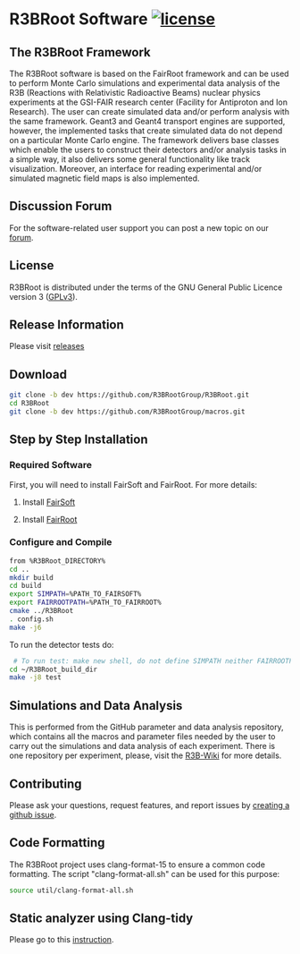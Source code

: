 # R3BRoot Software [![license](https://alfa-ci.gsi.de/shields/badge/license-GPL--3.0-orange.svg)](COPYRIGHT)

## The R3BRoot Framework
The R3BRoot software is based on the FairRoot framework and can be used to perform Monte Carlo simulations and experimental data analysis of the R3B (Reactions with Relativistic Radioactive Beams) nuclear physics experiments at the GSI-FAIR research center (Facility for Antiproton and Ion Research). The user can create simulated data and/or perform analysis with the same framework. Geant3 and Geant4 transport engines are supported, however, the implemented tasks that create simulated data do not depend on a particular Monte Carlo engine. The framework delivers base classes which enable the users to construct their detectors and/or analysis tasks in a simple way, it also delivers some general functionality like track visualization. Moreover, an interface for reading experimental and/or simulated magnetic field maps is also implemented.

## Discussion Forum
For the software-related user support you can post a new topic on our [forum](https://forum.gsi.de/index.php?t=index&cat=40&).

## License
R3BRoot is distributed under the terms of the GNU General Public Licence version 3 ([GPLv3](https://github.com/R3BRootGroup/R3BRoot/blob/dev/LICENSE)).

## Release Information
Please visit [releases](https://github.com/R3BRootGroup/R3BRoot/releases)

## Download

~~~bash
git clone -b dev https://github.com/R3BRootGroup/R3BRoot.git
cd R3BRoot
git clone -b dev https://github.com/R3BRootGroup/macros.git
~~~

## Step by Step Installation

### Required Software
First, you will need to install FairSoft and FairRoot. For more details:

1. Install [FairSoft](https://github.com/FairRootGroup/FairSoft)

2. Install [FairRoot](http://fairroot.gsi.de)

### Configure and Compile

~~~bash
from %R3BRoot_DIRECTORY%
cd ..
mkdir build
cd build
export SIMPATH=%PATH_TO_FAIRSOFT%
export FAIRROOTPATH=%PATH_TO_FAIRROOT%
cmake ../R3BRoot
. config.sh
make -j6
~~~

To run the detector tests do:

~~~bash
 # To run test: make new shell, do not define SIMPATH neither FAIRROOTPATH
cd ~/R3BRoot_build_dir
make -j8 test
~~~

## Simulations and Data Analysis
This is performed from the GitHub parameter and data analysis repository, which contains all the macros and parameter files needed by the user to carry out the simulations and data analysis of each experiment. There is one repository per experiment, please, visit the [R3B-Wiki](https://wiki.r3b-nustar.de) for more details.

## Contributing
Please ask your questions, request features, and report issues by [creating a github issue](https://github.com/R3BRootGroup/R3BRoot/issues/new/choose).

## Code Formatting
The R3BRoot project uses clang-format-15 to ensure a common code formatting. The script "clang-format-all.sh" can be used for this purpose: 
~~~bash
source util/clang-format-all.sh
~~~

## Static analyzer using Clang-tidy
Please go to this [instruction](config/clang_tidy/README.md).
